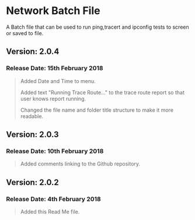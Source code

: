 # Network Batch File

A Batch file that can be used to run ping,tracert and ipconfig tests to screen or saved to file.

## Version: 2.0.4

### Release Date: 15th February 2018

>Added Date and Time to menu.
>
>Added text "Running Trace Route..." to the trace route report so that user knows report running.
>
>Changed the file name and folder title structure to make it more readable.

## Version: 2.0.3

### Release Date: 10th February 2018

>Added comments linking to the Github repository.

## Version: 2.0.2

### Release Date: 4th February 2018

>Added this Read Me file.
